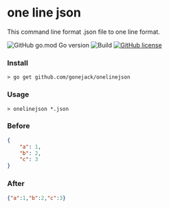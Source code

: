# one line json

This command line format .json file to one line format.

![GitHub go.mod Go version](https://img.shields.io/github/go-mod/go-version/gonejack/onelinejson)
![Build](https://github.com/gonejack/onelinejson/actions/workflows/go.yml/badge.svg)
[![GitHub license](https://img.shields.io/github/license/gonejack/onelinejson.svg?color=blue)](LICENSE)

### Install
```shell
> go get github.com/gonejack/onelinejson
```

### Usage
```shell
> onelinejson *.json
```

### Before
```json
{
    "a": 1,
    "b": 2,
    "c": 3
}
```

### After
```json
{"a":1,"b":2,"c":3}
```
